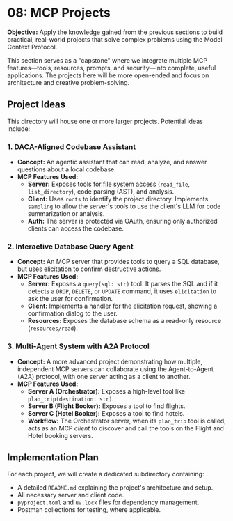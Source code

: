 # 08: MCP Projects

**Objective:** Apply the knowledge gained from the previous sections to build practical, real-world projects that solve complex problems using the Model Context Protocol.

This section serves as a "capstone" where we integrate multiple MCP features—tools, resources, prompts, and security—into complete, useful applications. The projects here will be more open-ended and focus on architecture and creative problem-solving.

## Project Ideas

This directory will house one or more larger projects. Potential ideas include:

### 1. **DACA-Aligned Codebase Assistant**
-   **Concept:** An agentic assistant that can read, analyze, and answer questions about a local codebase.
-   **MCP Features Used:**
    -   **Server:** Exposes tools for file system access (`read_file`, `list_directory`), code parsing (AST), and analysis.
    -   **Client:** Uses `roots` to identify the project directory. Implements `sampling` to allow the server's tools to use the client's LLM for code summarization or analysis.
    -   **Auth:** The server is protected via OAuth, ensuring only authorized clients can access the codebase.

### 2. **Interactive Database Query Agent**
-   **Concept:** An MCP server that provides tools to query a SQL database, but uses elicitation to confirm destructive actions.
-   **MCP Features Used:**
    -   **Server:** Exposes a `query(sql: str)` tool. It parses the SQL and if it detects a `DROP`, `DELETE`, or `UPDATE` command, it uses `elicitation` to ask the user for confirmation.
    -   **Client:** Implements a handler for the elicitation request, showing a confirmation dialog to the user.
    -   **Resources:** Exposes the database schema as a read-only resource (`resources/read`).

### 3. **Multi-Agent System with A2A Protocol**
-   **Concept:** A more advanced project demonstrating how multiple, independent MCP servers can collaborate using the Agent-to-Agent (A2A) protocol, with one server acting as a client to another.
-   **MCP Features Used:**
    -   **Server A (Orchestrator):** Exposes a high-level tool like `plan_trip(destination: str)`.
    -   **Server B (Flight Booker):** Exposes a tool to find flights.
    -   **Server C (Hotel Booker):** Exposes a tool to find hotels.
    -   **Workflow:** The Orchestrator server, when its `plan_trip` tool is called, acts as an MCP *client* to discover and call the tools on the Flight and Hotel booking servers.

## Implementation Plan

For each project, we will create a dedicated subdirectory containing:
-   A detailed `README.md` explaining the project's architecture and setup.
-   All necessary server and client code.
-   `pyproject.toml` and `uv.lock` files for dependency management.
-   Postman collections for testing, where applicable. 